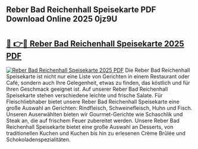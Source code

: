 ## Reber Bad Reichenhall Speisekarte PDF Download Online 2025 0jz9U

# <h2><a href="http://gc7qqr.nevu.top/?p=Reber+Bad+Reichenhall+Speisekarte">🔗 👉🔴 Reber Bad Reichenhall Speisekarte 2025 PDF</a></h2>

[![Reber Bad Reichenhall Speisekarte 2025 PDF](https://i.imgur.com/dBaPXMq.png)](http://gc7qqr.nevu.top/?p=Reber+Bad+Reichenhall+Speisekarte)
Die Reber Bad Reichenhall Speisekarte ist nicht nur eine Liste von Gerichten in einem Restaurant oder Café, sondern auch Ihre Gelegenheit, etwas zu finden, das köstlich und für Ihren Geschmack geeignet ist. Auf unserer Reber Bad Reichenhall Speisekarte stehen verschiedene leichte und frische Salate. Für Fleischliebhaber bietet unsere Reber Bad Reichenhall Speisekarte eine große Auswahl an Gerichten: Rindfleisch, Schweinefleisch, Huhn und Fisch. Unseren Auserwählten bieten wir Gourmet-Gerichte wie Schaschlik und Steak an, die auf frischem Feuer zubereitet werden. Unsere Reber Bad Reichenhall Speisekarte bietet eine große Auswahl an Desserts, von traditionellen Kuchen und Kuchen bis hin zu erlesenen Crème Brûlée und Schokoladenspezialitäten.
